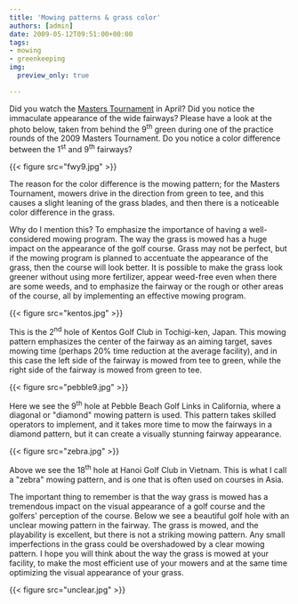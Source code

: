 ```yaml
---
title: 'Mowing patterns & grass color'
authors: [admin]
date: 2009-05-12T09:51:00+00:00
tags:
- mowing
- greenkeeping
img:
  preview_only: true

---
```


Did you watch the [Masters Tournament](https://www.masters.com/) in April? Did you notice the immaculate appearance of the wide fairways? Please have a look at the photo below, taken from behind the 9<sup>th</sup> green during one of the practice rounds of the 2009 Masters Tournament. Do you notice a color difference between the 1<sup>st</sup> and 9<sup>th</sup> fairways?

{{< figure src="fwy9.jpg" >}}

The reason for the color difference is the mowing pattern; for the Masters Tournament, mowers drive in the direction from green to tee, and this causes a slight leaning of the grass blades, and then there is a noticeable color difference in the grass. 

Why do I mention this? To emphasize the importance of having a well-considered mowing program. The way the grass is mowed has a huge impact on the appearance of the golf course. Grass may not be perfect, but if the mowing program is planned to accentuate the appearance of the grass, then the course will look better. It is possible to make the grass look greener without using more fertilizer, appear weed-free even when there are some weeds, and to emphasize the fairway or the rough or other areas of the course, all by implementing an effective mowing program. 

{{< figure src="kentos.jpg" >}}

This is the 2<sup>nd</sup> hole of Kentos Golf Club in Tochigi-ken, Japan. This mowing pattern emphasizes the center of the fairway as an aiming target, saves mowing time (perhaps 20% time reduction at the average facility), and in this case the left side of the fairway is mowed from tee to green, while the right side of the fairway is mowed from green to tee.

{{< figure src="pebble9.jpg" >}}

Here we see the 9<sup>th</sup> hole at Pebble Beach Golf Links in California, where a diagonal or "diamond" mowing pattern is used. This pattern takes skilled operators to implement, and it takes more time to mow the fairways in a diamond pattern, but it can create a visually stunning fairway appearance. 

{{< figure src="zebra.jpg" >}}

Above we see the 18<sup>th</sup> hole at Hanoi Golf Club in Vietnam. This is what I call a "zebra" mowing pattern, and is one that is often used on courses in Asia.

The important thing to remember is that the way grass is mowed has a tremendous impact on the visual appearance of a golf course and the golfers' perception of the course. Below we see a beautiful golf hole with an unclear mowing pattern in the fairway. The grass is mowed, and the playability is excellent, but there is not a striking mowing pattern. Any small imperfections in the grass could be overshadowed by a clear mowing pattern. I hope you will think about the way the grass is mowed at your facility, to make the most efficient use of your mowers and at the same time optimizing the visual appearance of your grass.

{{< figure src="unclear.jpg" >}}
